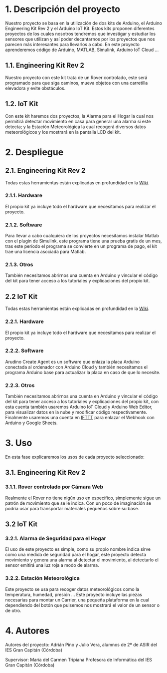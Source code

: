 # 1. Descripción del proyecto
Nuestro proyecto se basa en la utilización de dos kits de Arduino, el Arduino Engineering Kit Rev 2 y el Arduino IoT Kit. Estos kits proponen diferentes proyectos de los cuales nosotros tendremos que investigar y estudiar los sensores que utilizan y así poder decantarnos por los proyectos que nos parecen más interesantes para llevarlos a cabo. En este proyecto aprenderemos código de Arduino, MATLAB, Simulink, Arduino IoT Cloud ...

## 1.1. Engineering Kit Rev 2
Nuestro proyecto con este kit trata de un Rover controlado, este será programado para que siga caminos, mueva objetos con una carretilla elevadora y evite obstáculos.
## 1.2. IoT Kit
Con este kit haremos dos proyectos, la Alarma para el Hogar la cual nos permitirá detectar movimiento en casa para generar una alarma si este detecta; y la Estación Meteorológica la cual recogerá diversos datos meteorológicos y los mostrará en la pantalla LCD del kit.



# 2. Despliegue
## 2.1. Engineering Kit Rev 2
Todas estas herramientas están explicadas en profundidad en la [Wiki](https://github.com/iesgrancapitan-proyectos/202122asir-junio-Arduino-VerayPino/wiki).
### 2.1.1. Hardware
El propio kit ya incluye todo el hardware que necesitamos para realizar el proyecto.
### 2.1.2. Software
Para llevar a cabo cualquiera de los proyectos necesitamos instalar Matlab con el plugin de Simulink, este programa tiene una prueba gratis de un mes, tras este período el programa se convierte en un programa de pago, el kit trae una licencia asociada para Matlab.
### 2.1.3. Otros
También necesitamos abrirnos una cuenta en Arduino y vincular el código del kit para tener acceso a los tutoriales y explicaciones del propio kit.

## 2.2 IoT Kit
Todas estas herramientas están explicadas en profundidad en la [Wiki](https://github.com/iesgrancapitan-proyectos/202122asir-junio-Arduino-VerayPino/wiki).
### 2.2.1. Hardware
El propio kit ya incluye todo el hardware que necesitamos para realizar el proyecto.
### 2.2.2. Software
Arudino Create Agent es un software que enlaza la placa Arduino conectada al ordenador con Arduino Cloud y también necesitamos el programa Arduino base para actualizar la placa en caso de que lo necesite.
### 2.2.3. Otros
También necesitamos abrirnos una cuenta en Arduino y vincular el código del kit para tener acceso a los tutoriales y explicaciones del propio kit, con esta cuenta también usaremos Arduino IoT Cloud y Arduino Web Editor, para visualizar datos en la nube y modificar código respectivamente.
Finalmente usaremos una cuenta en [IFTTT]([https://www.youtube.com/](https://ifttt.com/explore)) para enlazar el Webhook con Arduino y Google Sheets.


# 3. Uso
En esta fase explicaremos los usos de cada proyecto seleccionado:
## 3.1. Engineering Kit Rev 2
### 3.1.1. Rover controlado por Cámara Web
Realmente el Rover no tiene nigún uso en específico, simplemente sigue un patrón de movimiento que se le indica. Con un poco de imaginación se podría usar para transportar materiales pequeños sobre su base.

## 3.2 IoT Kit
### 3.2.1. Alarma de Seguridad para el Hogar
El uso de este proyecto es simple, como su propio nombre indica sirve como una medida de seguridad para el hogar, este proyecto detecta movimiento y genera una alarma al detectar el movimiento, al detectarlo el sensor emitirá una luz roja a modo de alarma.
### 3.2.2. Estación Meteorológica
Este proyecto se usa para recoger datos meteorológicos como la temperatura, humedad, presión ... Este proyecto incluye las piezas necesarias para montar un Carrier, una pequeña plataforma en la cual dependiendo del botón que pulsemos nos mostrará el valor de un sensor o de otro.



# 4. Autores
Autores del proyecto: Adrián Pino y Julio Vera, alumnos de 2º de ASIR del IES Gran Capitán (Córdoba)

Supervisor: María del Carmen Tripiana Profesora de Informática del IES Gran Capitán (Córdoba)
